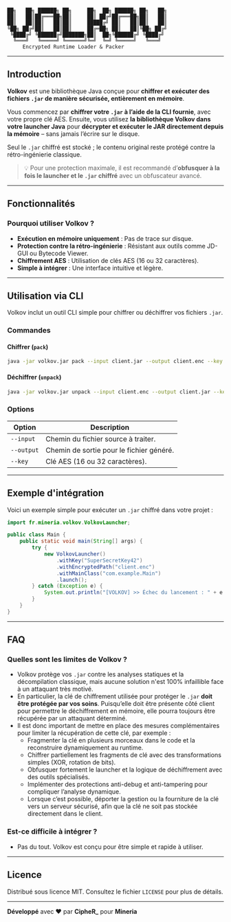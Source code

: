 ```
██╗   ██╗ ██████╗ ██╗     ██╗  ██╗ ██████╗ ██╗   ██╗
██║   ██║██╔═══██╗██║     ██║ ██╔╝██╔═══██╗██║   ██║
██║   ██║██║   ██║██║     █████╔╝ ██║   ██║██║   ██║
╚██╗ ██╔╝██║   ██║██║     ██╔═██╗ ██║   ██║╚██╗ ██╔╝
 ╚████╔╝ ╚██████╔╝███████╗██║  ██╗╚██████╔╝ ╚████╔╝ 
  ╚═══╝   ╚═════╝ ╚══════╝╚═╝  ╚═╝ ╚═════╝   ╚═══╝  
     Encrypted Runtime Loader & Packer
```

---

## Introduction

**Volkov** est une bibliothèque Java conçue pour **chiffrer et exécuter des fichiers `.jar` de manière sécurisée, entièrement en mémoire**.

Vous commencez par **chiffrer votre `.jar` à l’aide de la CLI fournie**, avec votre propre clé AES. Ensuite, vous utilisez **la bibliothèque Volkov dans votre launcher Java** pour **décrypter et exécuter le JAR directement depuis la mémoire** – sans jamais l’écrire sur le disque.

Seul le `.jar` chiffré est stocké ; le contenu original reste protégé contre la rétro-ingénierie classique.

> 💡 Pour une protection maximale, il est recommandé d’**obfusquer à la fois le launcher et le `.jar` chiffré** avec un obfuscateur avancé.

---

## Fonctionnalités

### **Pourquoi utiliser Volkov ?**
- **Exécution en mémoire uniquement** : Pas de trace sur disque.
- **Protection contre la rétro-ingénierie** : Résistant aux outils comme JD-GUI ou Bytecode Viewer.
- **Chiffrement AES** : Utilisation de clés AES (16 ou 32 caractères).
- **Simple à intégrer** : Une interface intuitive et légère.

---

## Utilisation via CLI

Volkov inclut un outil CLI simple pour chiffrer ou déchiffrer vos fichiers `.jar`.

### **Commandes**
#### Chiffrer (`pack`)
```bash
java -jar volkov.jar pack --input client.jar --output client.enc --key SuperSecretKey42
```

#### Déchiffrer (`unpack`)
```bash
java -jar volkov.jar unpack --input client.enc --output client.jar --key SuperSecretKey42
```

### **Options**
| Option         | Description                                  |
|----------------|----------------------------------------------|
| `--input`      | Chemin du fichier source à traiter.          |
| `--output`     | Chemin de sortie pour le fichier généré.     |
| `--key`        | Clé AES (16 ou 32 caractères).               |

---

## Exemple d'intégration

Voici un exemple simple pour exécuter un `.jar` chiffré dans votre projet :

```java
import fr.mineria.volkov.VolkovLauncher;

public class Main {
    public static void main(String[] args) {
        try {
            new VolkovLauncher()
                .withKey("SuperSecretKey42")
                .withEncryptedPath("client.enc")
                .withMainClass("com.example.Main")
                .launch();
        } catch (Exception e) {
            System.out.println("[VOLKOV] >> Échec du lancement : " + e.getMessage());
        }
    }
}
```

---

## FAQ

### **Quelles sont les limites de Volkov ?**
- Volkov protège vos `.jar` contre les analyses statiques et la décompilation classique, mais aucune solution n'est 100% infaillible face à un attaquant très motivé.
- En particulier, la clé de chiffrement utilisée pour protéger le `.jar` **doit être protégée par vos soins**. Puisqu’elle doit être présente côté client pour permettre le déchiffrement en mémoire, elle pourra toujours être récupérée par un attaquant déterminé.
- Il est donc important de mettre en place des mesures complémentaires pour limiter la récupération de cette clé, par exemple :  
  - Fragmenter la clé en plusieurs morceaux dans le code et la reconstruire dynamiquement au runtime.  
  - Chiffrer partiellement les fragments de clé avec des transformations simples (XOR, rotation de bits).  
  - Obfusquer fortement le launcher et la logique de déchiffrement avec des outils spécialisés.  
  - Implémenter des protections anti-debug et anti-tampering pour compliquer l’analyse dynamique.  
  - Lorsque c’est possible, déporter la gestion ou la fourniture de la clé vers un serveur sécurisé, afin que la clé ne soit pas stockée directement dans le client.

### **Est-ce difficile à intégrer ?**
- Pas du tout. Volkov est conçu pour être simple et rapide à utiliser.

---

## Licence

Distribué sous licence MIT. Consultez le fichier `LICENSE` pour plus de détails.

---

**Développé** avec ❤️ par **CipheR_** pour **Mineria**
